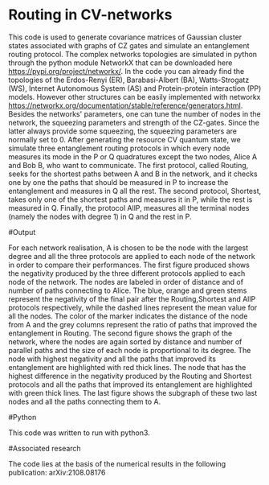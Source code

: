 # Routing in CV-networks

This code is used to generate covariance matrices of Gaussian cluster states associated with graphs of CZ gates and simulate an entanglement routing protocol. The complex networks topologies are simulated in python through the python module NetworkX that can be downloaded here https://pypi.org/project/networkx/.
In the code you can already find the topologies of the Erdos-Renyi (ER), Barabasi-Albert (BA), Watts-Strogatz (WS), Internet Autonomous System (AS) and Protein-protein interaction (PP) models. However other structures can be easily implemented with networkx https://networkx.org/documentation/stable/reference/generators.html. Besides the networks' parameters, one can tune the number of nodes in the network, the squeezing parameters and strength of the CZ-gates. Since the latter always provide some squeezing, the squeezing parameters are normally set to 0.
After generating the resource CV quantum state, we simulate three entanglement routing protocols in which every node measures its mode in the P or Q quadratures except the two nodes, Alice A and Bob B, who want to communicate. The first protocol, called Routing, seeks for the shortest paths between A and B in the network, and it checks one by one the paths that should be measured in P to increase the entanglement and measures in Q all the rest. The second protocol, Shortest, takes only one of the shortest paths and measures it in P, while the rest is measured in Q. Finally, the protocol AllP, measures all the terminal nodes (namely the nodes with degree 1) in Q and the rest in P.

#Output

For each network realisation, A is chosen to be the node with the largest degree and all the three protocols are applied to each node of the network in order to compare their performances. The first figure produced shows the negativity produced by the three different protocols applied to each node of the network.  The nodes are labeled in order of distance and of number of paths connecting to Alice.  The blue, orange and green stems represent the negativity of the final pair after the Routing,Shortest and AllP protocols respectively, while the dashed lines represent the mean value for all the nodes.  The color of the marker indicates the distance of the node from A and the grey columns represent the ratio of paths that improved the entanglement in Routing.
The second figure shows the graph of the network, where the  nodes  are  again  sorted  by  distance  and  number  of parallel paths and the size of each node is proportional to its degree.   The node with highest negativity and all the paths that improved its entanglement are highlighted with red thick lines. The node that has the highest difference in the negativity produced by the Routing and Shortest protocols and all the paths that improved its entanglement are highlighted with green thick lines. The last figure shows the subgraph of these two last nodes and all the paths connecting them to A.

#Python

This code was written to run with python3.

#Associated research

The code lies at the basis of the numerical results in the following publication: arXiv:2108.08176
